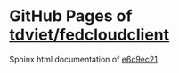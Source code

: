 GitHub Pages of [tdviet/fedcloudclient](https://github.com/tdviet/fedcloudclient.git)
===
Sphinx html documentation of [e6c9ec21](https://github.com/tdviet/fedcloudclient/tree/e6c9ec219bc0225944af571adf9aa39ff78028fe)
